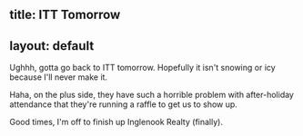 title: ITT Tomorrow
---
layout: default
---

Ughhh, gotta go back to ITT tomorrow. Hopefully it isn't snowing or icy
because I'll never make it.

Haha, on the plus side, they have such a horrible problem with after-holiday
attendance that they're running a raffle to get us to show up.

Good times, I'm off to finish up Inglenook Realty (finally).
